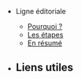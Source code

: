 - Ligne éditoriale
  - [Pourquoi ? ](basics/overview.md)
  - [Les étapes](basics/requirements/sub-topic.md)
  - [En résumé](basics/resume.md)

- **Liens utiles**
  - 

